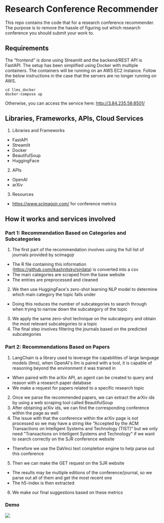 # Research Conference Recommender

This repo contains the code that for a research conference recommender. The purpose is to remove the hassle of figuring out which research conference you should submit your work to. 

## Requirements

The "frontend" is done using Streamlit and the backend/REST API is FastAPI. The setup has been simplified using Docker with multiple containers. The containers will be running on an AWS EC2 
instance. Follow the below instructions in the case that the servers are no longer running on AWS.

```
cd llms_docker
docker-compose up
```

Otherwise, you can access the service here: http://3.84.235.58:8501/

## Libraries, Frameworks, APIs, Cloud Services
1. Libraries and Frameworks
- FastAPI
- Streamlit
- Docker
- BeautifulSoup
- HuggingFace
2. APIs
- OpenAI
- arXiv
3. Resources
- https://www.scimagojr.com/ for conference metrics

## How it works and services involved
### Part 1: Recommendation Based on Categories and Subcategories
1. The first part of the recommendation involves using the full list of journals provided by scimagojr
- The R file containing this information (https://github.com/ikashnitsky/sjrdata) is converted into a csv
- The main categories are scraped from the base website
- The entries are preprocessed and cleaned
2. We then use HuggingFace's zero-shot learning NLP model to determine which main category the topic falls under
- Doing this reduces the number of subcategories to search through  when trying to narrow down the subcategory of the topic
3. We apply the same zero-shot technique on the subcategory and obtain the most relevant subcategories to a topic
4. The final step involves filtering the journals based on the predicted subcategories

### Part 2: Recommendations Based on Papers
1. LangChain is a library used to leverage the capabilities of large language models (llms), when OpenAI's llm is paired with a tool, it is capable of reasoning beyond the environment it was 
trained in
- When paired with the arXiv API, an agent can be created to query and reason with a research paper database
- We make a request for papers related to a specific research topic
2. Once we parse the recommended papers, we can extract the arXiv ids by using a web scraping tool called BeautifulSoup
3. After obtaining arXiv ids, we can find the corresponding conference within the page as well
4. The issue with that the conference within the arXiv page is not processed so we may have a string like "Accepted by the ACM Transactions on Intelligent Systems and Technology (TIST)" but we only need "Transactions on Intelligent Systems and Technology" if we want to search correctly on the SJR conference website
- Therefore we use the DaVinci text completion engine to help parse out this conference
5. Then we can make the GET request on the SJR website
- The results may be multiple editions of the conference/journal, so we parse out all of them and get the most recent one
- The h5-index is then extracted 
6. We make our final suggestions based on these metrics

### Demo ###
![](https://github.com/cdy3870/llms_docker/blob/main/demo.gif)
